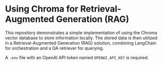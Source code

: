 # Using Chroma for Retrieval-Augmented Generation (RAG)
This repository demonstrates a simple implementation of using the Chroma vector database to store information locally. The stored data is then utilized in a Retrieval-Augmented Generation (RAG) solution, combining LangChain for orchestration and a QA retriever for querying.

A `.env` file with an OpenAI API token named `OPENAI_API_KEY` is required.
